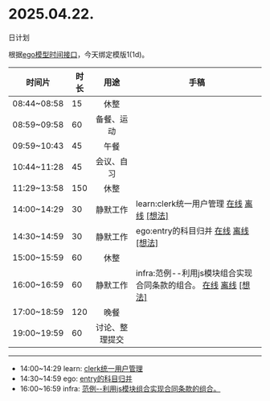 # 2025.04.22.
日计划

根据[ego模型时间接口](https://gitee.com/hyg/blog/blob/master/timeflow.md)，今天绑定模版1(1d)。

| 时间片 | 时长 | 用途 | 手稿 |
| --- | --- | :---: | --- |
| 08:44~08:58 | 15 | 休整 |  |
| 08:59~09:58 | 60 | 备餐、运动 |  |
| 09:59~10:43 | 45 | 午餐 |  |
| 10:44~11:28 | 45 | 会议、自习 |  |
| 11:29~13:58 | 150 | 休整 |  |
| 14:00~14:29 | 30 | 静默工作 | learn:clerk统一用户管理 [在线](http://simp.ly/p/8t3vlk) [离线](../../draft/2025/20250422140000.md) <a href="mailto:huangyg@mars22.com?subject=关于2025.04.22.[learn:clerk统一用户管理]任务&body=日期: 20250422%0D%0A序号: 5%0D%0A手稿:../../draft/2025/20250422140000.md%0D%0A---请勿修改邮件主题及以上内容 从下一行开始写您的想法---%0D%0A">[想法]</a> |
| 14:30~14:59 | 30 | 静默工作 | ego:entry的科目归并 [在线](http://simp.ly/p/5k9gJy) [离线](../../draft/2025/20250422143000.md) <a href="mailto:huangyg@mars22.com?subject=关于2025.04.22.[ego:entry的科目归并]任务&body=日期: 20250422%0D%0A序号: 6%0D%0A手稿:../../draft/2025/20250422143000.md%0D%0A---请勿修改邮件主题及以上内容 从下一行开始写您的想法---%0D%0A">[想法]</a> |
| 15:00~15:59 | 60 | 休整 |  |
| 16:00~16:59 | 60 | 静默工作 | infra:范例--利用js模块组合实现合同条款的组合。 [在线](http://simp.ly/p/4QDThK) [离线](../../draft/2025/20250422160000.md) <a href="mailto:huangyg@mars22.com?subject=关于2025.04.22.[infra:范例--利用js模块组合实现合同条款的组合。]任务&body=日期: 20250422%0D%0A序号: 8%0D%0A手稿:../../draft/2025/20250422160000.md%0D%0A---请勿修改邮件主题及以上内容 从下一行开始写您的想法---%0D%0A">[想法]</a> |
| 17:00~18:59 | 120 | 晚餐 |  |
| 19:00~19:59 | 60 | 讨论、整理提交 |  |

---

- 14:00~14:29	learn: [clerk统一用户管理](../../draft/2025/20250422.01.md)
- 14:30~14:59	ego: [entry的科目归并](../../draft/2025/20250422.02.md)
- 16:00~16:59	infra: [范例--利用js模块组合实现合同条款的组合。](../../draft/2025/20250422.03.md)
